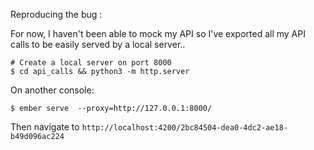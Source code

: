 Reproducing the bug :

For now, I haven't been able to mock my API so I've exported all my API calls to be easily served by a local server..

```console
# Create a local server on port 8000
$ cd api_calls && python3 -m http.server
```

On another console:
```console
$ ember serve  --proxy=http://127.0.0.1:8000/
```

Then navigate to ``http://localhost:4200/2bc84504-dea0-4dc2-ae18-b49d096ac224``
